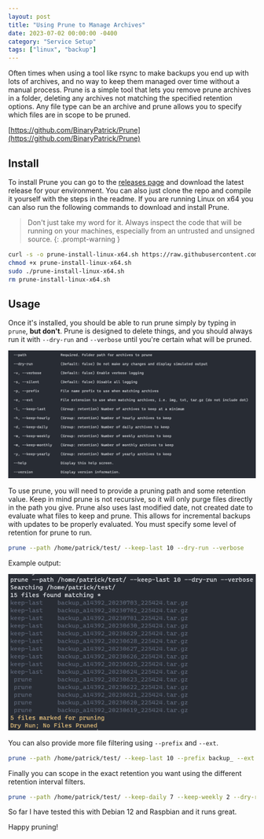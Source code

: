 ```yaml
---
layout: post
title: "Using Prune to Manage Archives"
date: 2023-07-02 00:00:00 -0400
category: "Service Setup"
tags: ["linux", "backup"]
---
```


Often times when using a tool like rsync to make backups you end up with lots of archives, and no way to keep them managed over time without a manual process. Prune is a simple tool that lets you remove prune archives in a folder, deleting any archives not matching the specified retention options. Any file type can be an archive and prune allows you to specify which files are in scope to be pruned.

[https://github.com/BinaryPatrick/Prune](https://github.com/BinaryPatrick/Prune)

## Install

To install Prune you can go to the [releases page](https://github.com/BinaryPatrick/Prune/releases) and download the latest release for your environment. You can also just clone the repo and compile it yourself with the steps in the readme. If you are running Linux on x64 you can also run the following commands to download and install Prune.

> Don't just take my word for it. Always inspect the code that will be running on your machines, especially from an untrusted and unsigned source.
{: .prompt-warning }

```bash
curl -s -o prune-install-linux-x64.sh https://raw.githubusercontent.com/BinaryPatrick/Prune/main/scripts/install-linux-x64.sh
chmod +x prune-install-linux-x64.sh
sudo ./prune-install-linux-x64.sh
rm prune-install-linux-x64.sh
```

## Usage

Once it's installed, you should be able to run prune simply by typing in `prune`, **but don't**. Prune is designed to delete things, and you should always run it with `--dry-run` and `--verbose` until you're certain what will be pruned.

![prune help](/assets/img/using-prune-to-manage-archives/prune-help.png)

To use prune, you will need to provide a pruning path and some retention value. Keep in mind prune is not recursive, so it will only purge files directly in the path you give. Prune also uses last modified date, not created date to evaluate what files to keep and prune. This allows for incremental backups with updates to be properly evaluated. You must specify some level of retention for prune to run.

```bash
prune --path /home/patrick/test/ --keep-last 10 --dry-run --verbose
```
Example output:

![prune example output](/assets/img/using-prune-to-manage-archives/prune-example-output.png)

You can also provide more file filtering using `--prefix` and `--ext`.

```bash
prune --path /home/patrick/test/ --keep-last 10 --prefix backup_ --ext tar.gz --dry-run --verbose
```

Finally you can scope in the exact retention you want using the different retention interval filters.

```bash
prune --path /home/patrick/test/ --keep-daily 7 --keep-weekly 2 --dry-run --verbose
```

So far I have tested this with Debian 12 and Raspbian and it runs great.

Happy pruning!